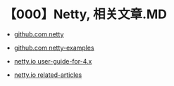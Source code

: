# 【000】Netty, 相关文章.MD

+ [github.com netty](https://github.com/netty/netty)
+ [github.com netty-examples](https://github.com/netty/netty/tree/4.1/example)

+ [netty.io user-guide-for-4.x](https://netty.io/wiki/user-guide-for-4.x.html)
+ [netty.io related-articles](https://netty.io/wiki/related-articles.html)
